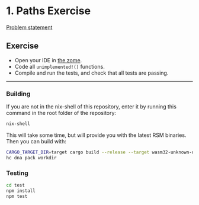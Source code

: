 # 1. Paths Exercise

[Problem statement](https://holochain-gym.github.io/developers/intermediate/paths/)

## Exercise

- Open your IDE in [the zome](/intermediate/1.paths/zomes/exercise).
- Code all `unimplemented!()` functions.
- Compile and run the tests, and check that all tests are passing.

---

### Building

If you are not in the nix-shell of this repository, enter it by running this command in the root folder of the repository:

```bash
nix-shell
```

This will take some time, but will provide you with the latest RSM binaries. Then you can build with:

```bash
CARGO_TARGET_DIR=target cargo build --release --target wasm32-unknown-unknown
hc dna pack workdir
```

### Testing

```bash
cd test
npm install
npm test
```
